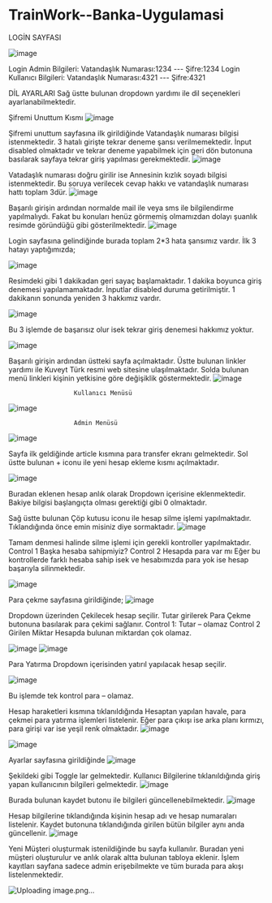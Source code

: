 # TrainWork--Banka-Uygulamasi

LOGİN SAYFASI
 
 ![image](https://user-images.githubusercontent.com/101343622/229382718-aee3f0d9-0450-4942-ac44-5933df7a907f.png)


Login Admin Bilgileri: Vatandaşlık Numarası:1234 --- Şifre:1234
Login Kullanıcı Bilgileri: Vatandaşlık Numarası:4321 --- Şifre:4321

DİL AYARLARI
Sağ üstte bulunan dropdown yardımı ile dil seçenekleri ayarlanabilmektedir.

Şifremi Unuttum Kısmı
![image](https://user-images.githubusercontent.com/101343622/229382729-1fd5f70c-40dc-4047-a0b2-4d61a5314113.png)

Şifremi unuttum sayfasına ilk girildiğinde Vatandaşlık numarası bilgisi istenmektedir. 3 hatalı girişte tekrar deneme şansı verilmemektedir. İnput disabled olmaktadır ve tekrar deneme yapabilmek için geri dön butonuna basılarak sayfaya tekrar giriş yapılması gerekmektedir.
 ![image](https://user-images.githubusercontent.com/101343622/229382737-379e4366-2180-48d5-8d5f-85324f9a4a3d.png)

Vatadaşlık numarası doğru girilir ise Annesinin kızlık soyadı bilgisi istenmektedir. Bu soruya verilecek cevap hakkı ve vatandaşlık numarası hattı toplam 3dür. 
 ![image](https://user-images.githubusercontent.com/101343622/229382756-fa495324-b320-469b-a5a0-105a8fd5fa50.png)


Başarılı girişin ardından normalde mail ile veya sms ile bilgilendirme yapılmalıydı. Fakat bu konuları henüz görmemiş olmamızdan dolayı şuanlık resimde göründüğü gibi gösterilmektedir.
![image](https://user-images.githubusercontent.com/101343622/229382761-a4e492f2-2cc2-4a97-b9e6-e5c401cb51b5.png)

 
Login sayfasına gelindiğinde burada toplam 2*3 hata şansımız vardır. İlk 3 hatayı yaptığımızda;
 
![image](https://user-images.githubusercontent.com/101343622/229382751-e097a25e-1df9-438a-8eb4-45e4eef5cdc3.png)

Resimdeki gibi 1 dakikadan geri sayaç başlamaktadır. 1 dakika boyunca giriş denemesi yapılamamaktadır. İnputlar disabled duruma getirilmiştir.
1 dakikanın sonunda yeniden 3 hakkımız vardır.
 
![image](https://user-images.githubusercontent.com/101343622/229382770-76d56890-3bcf-44c2-9724-b29eb60a5899.png)

Bu 3 işlemde de başarısız olur isek tekrar giriş denemesi hakkımız yoktur.

![image](https://user-images.githubusercontent.com/101343622/229382781-7a609172-e8d9-44b6-a574-5190dfcafbf2.png)

 

Başarılı girişin ardından üstteki sayfa açılmaktadır. Üstte bulunan linkler yardımı ile Kuveyt Türk resmi web sitesine ulaşılmaktadır.
Solda bulunan menü linkleri kişinin yetkisine göre değişiklik göstermektedir.
![image](https://user-images.githubusercontent.com/101343622/229382791-8a00046d-3c96-4ed4-a0ed-1084f9117edd.png)

         
                      Kullanıcı Menüsü                                                               
                      
![image](https://user-images.githubusercontent.com/101343622/229382814-d29cd69a-45c0-425e-a71b-2dfdd0feaa2c.png)

                      Admin Menüsü

 ![image](https://user-images.githubusercontent.com/101343622/229382823-e7f6c208-e618-4c01-b20b-678134833aa1.png)


Sayfa ilk geldiğinde article kısmına para transfer ekranı gelmektedir. Sol üstte bulunan + iconu ile yeni hesap ekleme kısmı açılmaktadır.
 
![image](https://user-images.githubusercontent.com/101343622/229382835-e074ca59-7710-43cf-b198-9206381b2c60.png)

Buradan eklenen hesap anlık olarak Dropdown içerisine eklenmektedir. Bakiye bilgisi başlangıçta olması gerektiği gibi 0 olmaktadır.

Sağ üstte bulunan Çöp kutusu iconu ile hesap silme işlemi yapılmaktadır. Tıklandığında önce emin misiniz diye sormaktadır.
 ![image](https://user-images.githubusercontent.com/101343622/229382849-29366792-ea70-4095-8cad-af0c37dc20b4.png)

Tamam denmesi halinde silme işlemi için gerekli kontroller yapılmaktadır.
Control 1 Başka hesaba sahipmiyiz?
Control 2 Hesapda para var mı
Eğer bu kontrollerde farklı hesaba sahip isek ve hesabımızda para yok ise hesap başarıyla silinmektedir.
 
![image](https://user-images.githubusercontent.com/101343622/229382865-2bcd6fad-a640-4182-8b43-3876000aa32b.png)

Para çekme sayfasına girildiğinde;
 ![image](https://user-images.githubusercontent.com/101343622/229382868-f9288b20-9ce9-4224-93d8-35ac39fc083d.png)

Dropdown üzerinden Çekilecek hesap seçilir.
Tutar girilerek Para Çekme butonuna basılarak para çekimi sağlanır.
Control 1: Tutar – olamaz
Control 2 Girilen Miktar Hesapda bulunan miktardan çok olamaz.

![image](https://user-images.githubusercontent.com/101343622/229382881-c9fc46f3-04ce-4386-91a0-b02a0a4a32d9.png)
![image](https://user-images.githubusercontent.com/101343622/229382887-9837aa64-d638-4613-9bcd-2efd5aff5822.png)










Para Yatırma
Dropdown içerisinden yatırıl yapılacak hesap seçilir.

 ![image](https://user-images.githubusercontent.com/101343622/229382898-3e9af1dd-ffe3-49cc-a9ba-10437eb324c1.png)

Bu işlemde tek kontrol para – olamaz.

Hesap haraketleri kısmına tıklanıldığında Hesaptan yapılan havale, para çekmei para yatırma işlemleri listelenir. Eğer para çıkışı ise arka planı kırmızı, para girişi var ise yeşil renk olmaktadır.
 ![image](https://user-images.githubusercontent.com/101343622/229382915-1178d216-48d8-414a-a25c-3f3f220488ab.png)

![image](https://user-images.githubusercontent.com/101343622/229382927-7a70a39c-2b2a-44e6-8388-3349c6f470a7.png)

 

Ayarlar sayfasına girildiğinde 
 ![image](https://user-images.githubusercontent.com/101343622/229382937-a8cfdbf9-b2a4-46b3-863c-7c189de1fc0c.png)

Şekildeki gibi Toggle lar gelmektedir. Kullanıcı Bilgilerine tıklanıldığında giriş yapan kullanıcının bilgileri gelmektedir.
![image](https://user-images.githubusercontent.com/101343622/229382947-ddd42680-fefa-46df-8ff7-b19ab83e3e97.png)

 

Burada bulunan kaydet butonu ile bilgileri güncellenebilmektedir.
 ![image](https://user-images.githubusercontent.com/101343622/229382949-ee89624b-cce5-46c2-8947-bb0628c3a65d.png)


Hesap bilgilerine tıklandığında kişinin hesap adı ve hesap numaraları listelenir. Kaydet butonuna tıklandığında girilen bütün bilgiler aynı anda güncellenir.
![image](https://user-images.githubusercontent.com/101343622/229382957-e66028d7-5d24-423c-95d9-bc62f3322db8.png)

 
Yeni Müşteri oluşturmak istenildiğinde bu sayfa kullanılır. Buradan yeni müşteri oluşturulur ve anlık olarak altta bulunan tabloya eklenir.
İşlem kayıtları sayfana sadece admin erişebilmekte ve tüm burada para akışı listelenmektedir.
 
![Uploading image.png…]()
